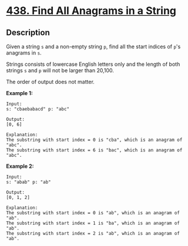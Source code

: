 # [438. Find All Anagrams in a String](https://leetcode.com/problems/find-all-anagrams-in-a-string/)

## Description
Given a string ```s``` and a non-empty string ```p```, find all the start indices of ```p```'s anagrams in ```s```.

Strings consists of lowercase English letters only and the length of both strings ```s``` and ```p``` will not be 
larger than 20,100.

The order of output does not matter.

**Example 1:**
```
Input:
s: "cbaebabacd" p: "abc"

Output:
[0, 6]

Explanation:
The substring with start index = 0 is "cba", which is an anagram of "abc".
The substring with start index = 6 is "bac", which is an anagram of "abc".
```

**Example 2:**
```
Input:
s: "abab" p: "ab"

Output:
[0, 1, 2]

Explanation:
The substring with start index = 0 is "ab", which is an anagram of "ab".
The substring with start index = 1 is "ba", which is an anagram of "ab".
The substring with start index = 2 is "ab", which is an anagram of "ab".
```